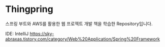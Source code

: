 # Thingpring

스프링 부트와 AWS를 활용한 웹 프로젝트 개발 책을 학습한 Repository입니다.

IDE: IntelliJ
https://sky-abraxas.tistory.com/category/Web%20Application/Spring%20Framework
